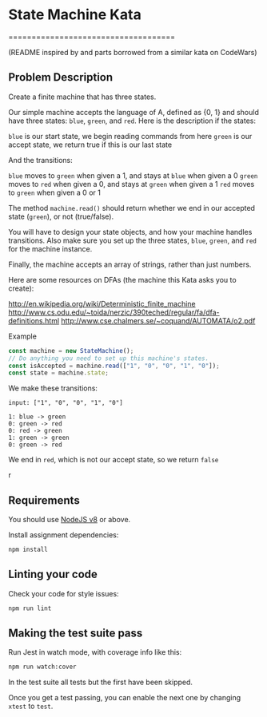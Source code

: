 # State Machine Kata
====================================

(README inspired by and parts borrowed from a similar kata on CodeWars)

## Problem Description
Create a finite machine that has three states.

Our simple machine accepts the language of A, defined as {0, 1} and should have three states: `blue`, `green`, and `red`. Here is the description if the states:

`blue` is our start state, we begin reading commands from here
`green` is our accept state, we return true if this is our last state

And the transitions:

`blue` moves to `green` when given a 1, and stays at `blue` when given a 0
`green` moves to `red` when given a 0, and stays at `green` when given a 1
`red` moves to `green` when given a 0 or 1

The method `machine.read()` should return whether we end in our accepted state (`green`), or not (true/false).

You will have to design your state objects, and how your machine handles transitions. Also make sure you set up the three states, `blue`, `green`, and `red` for the machine instance.

Finally, the machine accepts an array of strings, rather than just numbers.

Here are some resources on DFAs (the machine this Kata asks you to create):

http://en.wikipedia.org/wiki/Deterministic_finite_machine
http://www.cs.odu.edu/~toida/nerzic/390teched/regular/fa/dfa-definitions.html
http://www.cse.chalmers.se/~coquand/AUTOMATA/o2.pdf

Example
```javascript
const machine = new StateMachine();
// Do anything you need to set up this machine's states.
const isAccepted = machine.read(["1", "0", "0", "1", "0"]);
const state = machine.state;
```

We make these transitions:

```
input: ["1", "0", "0", "1", "0"]

1: blue -> green
0: green -> red
0: red -> green
1: green -> green
0: green -> red
```

We end in `red`, which is not our accept state, so we return `false`

r
## Requirements

You should use [NodeJS v8](https://nodejs.org/en/download/) or above.

Install assignment dependencies:

```bash
npm install
```

## Linting your code

Check your code for style issues:

```bash
npm run lint
```

## Making the test suite pass

Run Jest in watch mode, with coverage info like this:

```bash
npm run watch:cover
```

In the test suite all tests but the first have been skipped.

Once you get a test passing, you can enable the next one by
changing `xtest` to `test`.
